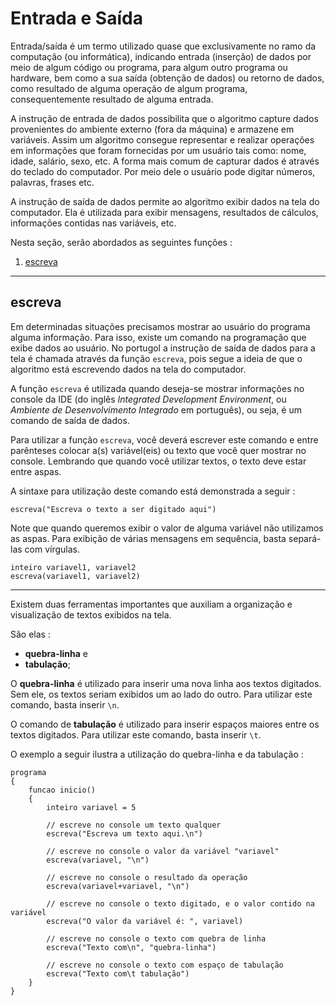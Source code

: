 # Entrada e Saída

Entrada/saída é um termo utilizado quase que exclusivamente no ramo da computação (ou informática), indicando entrada (inserção) de dados por meio de algum código ou programa, para algum outro programa ou hardware, bem como a sua saída (obtenção de dados) ou retorno de dados, como resultado de alguma operação de algum programa, consequentemente resultado de alguma entrada.

A instrução de entrada de dados possibilita que o algoritmo capture dados provenientes do ambiente externo (fora da máquina) e armazene em variáveis. Assim um algoritmo consegue representar e realizar operações em informações que foram fornecidas por um usuário tais como: nome, idade, salário, sexo, etc. A forma mais comum de capturar dados é através do teclado do computador. Por meio dele o usuário pode digitar números, palavras, frases etc.

A instrução de saída de dados permite ao algoritmo exibir dados na tela do computador. Ela é utilizada para exibir mensagens, resultados de cálculos, informações contidas nas variáveis, etc.

Nesta seção, serão abordados as seguintes funções :

1. [escreva](#escreva)

---

## escreva
Em determinadas situações precisamos mostrar ao usuário do programa alguma informação. Para isso, existe um comando na programação que exibe dados ao usuário. No portugol a instrução de saída de dados para a tela é chamada através da função `escreva`, pois segue a ideia de que o algoritmo está escrevendo dados na tela do computador.

A função `escreva` é utilizada quando deseja-se mostrar informações no console da IDE (do inglês *Integrated Development Environment*, ou *Ambiente de Desenvolvimento Integrado* em português), ou seja, é um comando de saída de dados.

Para utilizar a função `escreva`, você deverá escrever este comando e entre parênteses colocar a(s) variável(eis) ou texto que você quer mostrar no console. Lembrando que quando você utilizar textos, o texto deve estar entre aspas.

A sintaxe para utilização deste comando está demonstrada a seguir :

```portugol
escreva("Escreva o texto a ser digitado aqui")
```

Note que quando queremos exibir o valor de alguma variável não utilizamos as aspas. Para exibição de várias mensagens em sequência, basta separá-las com vírgulas.

```portugol
inteiro variavel1, variavel2
escreva(variavel1, variavel2)
```

---

Existem duas ferramentas importantes que auxiliam a organização e visualização de textos exibidos na tela.

São elas :
- **quebra-linha** e
- **tabulação**;

O **quebra-linha** é utilizado para inserir uma nova linha aos textos digitados. Sem ele, os textos seriam exibidos um ao lado do outro. Para utilizar este comando, basta inserir `\n`.

O comando de **tabulação** é utilizado para inserir espaços maiores entre os textos digitados. Para utilizar este comando, basta inserir `\t`.

O exemplo a seguir ilustra a utilização do quebra-linha e da tabulação :

```portugol
programa
{
    funcao inicio()
    {
        inteiro variavel = 5

        // escreve no console um texto qualquer
        escreva("Escreva um texto aqui.\n")

        // escreve no console o valor da variável "variavel"
        escreva(variavel, "\n")

        // escreve no console o resultado da operação
        escreva(variavel+variavel, "\n")

        // escreve no console o texto digitado, e o valor contido na variável
        escreva("O valor da variável é: ", variavel)

        // escreve no console o texto com quebra de linha
        escreva("Texto com\n", "quebra-linha")

        // escreve no console o texto com espaço de tabulação
        escreva("Texto com\t tabulação")
    }
}
```
